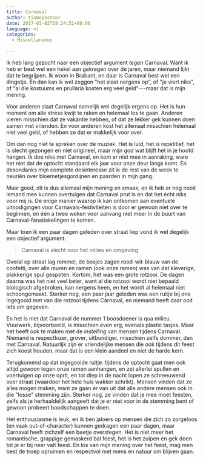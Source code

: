 ```yaml
---
title: Carnaval
author: tiamopastoor
date: 2017-03-02T19:24:51+00:00
language: nl
categories:
  - Miscellaneous

---
```

Ik heb lang gezocht naar een objectief argument _tegen_ Carnaval. Want ik heb er best wel een hekel aan gekregen over de jaren, maar niemand lijkt dat te begrijpen. Ik woon in Brabant, en daar is Carnaval best wel een dingetje. En dan kan ik wel zeggen "het slaat nergens op", of "je viert niks", of "al die kostuums en prullaria kosten erg veel geld"---maar dat is mijn mening.

Voor anderen slaat Carnaval namelijk wel degelijk ergens op. Het is hun moment om alle stress kwijt te raken en helemaal los te gaan. Anderen vieren misschien dat ze vakantie hebben, of dat ze lekker gek kunnen doen samen met vrienden. En voor anderen kost het allemaal misschien helemaal niet veel geld, of hebben ze dat er makkelijk voor over.


Om dan nog niet te spreken over de muziek. Het is luid, het is repetitief, het is slecht gezongen en niet origineel, maar mijn god wat blijft het in je hoofd hangen. Ik doe niks met Carnaval, en kom er niet mee in aanraking, ware het niet dat de optocht standaard elk jaar voor onze deur langs komt. En desondanks mijn complete desinteresse zit ik de rest van de week te neuriën over bloemetjesgordijnen en paarden in mijn gang.

Maar goed, dit is dus allemaal mijn mening en smaak, en ik heb er nog nooit iemand mee kunnen overtuigen dat Carnaval prut is en dat het écht niks voor mij is. De enige manier waarop ik kan ontkomen aan eventuele uitnodigingen voor Carnavals-festiviteiten is door er gewoon niet over te beginnen, en één a twee weken voor aanvang niet meer in de buurt van Carnaval-fanatiekelingen te komen.

Maar toen ik een paar dagen geleden over straat liep vond ik wel degelijk een objectief argument.

> Carnaval is slecht voor het milieu en omgeving

Overal op straat lag rommel, de bosjes zagen rood-wit-blauw van de confetti, over alle muren en ramen (ook onze ramen) was van dat kleverige, plakkerige spul gespoten. Kortom, het was een grote rotzooi. De dagen daarna was het niet veel beter, want al die rotzooi wordt niet bepaald biologisch afgebroken, kan nergens heen, en het wordt al helemaal niet schoongemaakt. Sterker nog, een paar jaar geleden was een ruitje bij ons ingegooid met van die rotzooi tijdens Carnaval, en niemand heeft daar ooit iets om gegeven.

En het is niet dat Carnaval de nummer 1 boosdoener is qua milieu. Vuurwerk, bijvoorbeeld, is misschien even erg, evenals plastic tasjes. Maar het heeft ook te maken met de _instelling_ van mensen tijdens Carnaval. Niemand is respectlozer, grover, uitbundiger, misschien zelfs dommer, dan met Carnaval. Natuurlijk zijn er vriendelijke mensen die ook tijdens dit feest zich koest houden, maar dat is een klein aandeel en niet de harde kern.

Terugkomend op dat ingegooide ruitje: tijdens de optocht gaat men ook altijd gewoon tegen onze ramen aanhangen, en zet allerlei spullen en voertuigen op onze oprit, en tot diep in de nacht lopen ze schreeuwend over straat (waardoor het hele huis wakker schrikt). Mensen vinden dat ze alles mogen maken, want ze gaan er van uit dat alle andere mensen ook in die "losse" stemming zijn. Sterker nog, ze vinden dat je mee moet feesten, zelfs als je herhaaldelijk aangeeft dat je er niet voor in de stemming bent of gewoon probeert boodschappen te doen.

Het enthousiasme is leuk, en ik ben jaloers op mensen die zich zo zorgeloos (en vaak out-of-character) kunnen gedragen een paar dagen, maar Carnaval heeft zichzelf een beetje overstegen. Het is niet meer het romantische, grappige gemaskerd bal feest, het is het zuipen en gek doen tot je er bij neer valt feest. En los van mijn mening over het feest, mag men best de troep opruimen en respectvol met mens en natuur om blijven gaan.